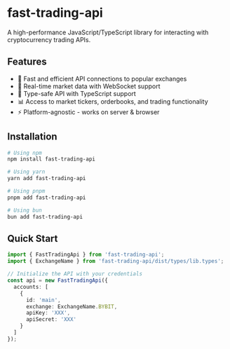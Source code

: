 # fast-trading-api

A high-performance JavaScript/TypeScript library for interacting with cryptocurrency trading APIs.

## Features

- 🚀 Fast and efficient API connections to popular exchanges
- 🔄 Real-time market data with WebSocket support
- 🧩 Type-safe API with TypeScript support
- 📊 Access to market tickers, orderbooks, and trading functionality
- ⚡ Platform-agnostic - works on server & browser

## Installation

```bash
# Using npm
npm install fast-trading-api

# Using yarn
yarn add fast-trading-api

# Using pnpm
pnpm add fast-trading-api

# Using bun
bun add fast-trading-api
```

## Quick Start

```ts
import { FastTradingApi } from 'fast-trading-api';
import { ExchangeName } from 'fast-trading-api/dist/types/lib.types';

// Initialize the API with your credentials
const api = new FastTradingApi({
  accounts: [
    {
      id: 'main',
      exchange: ExchangeName.BYBIT,
      apiKey: 'XXX',
      apiSecret: 'XXX'
    }
  ]
});
```
